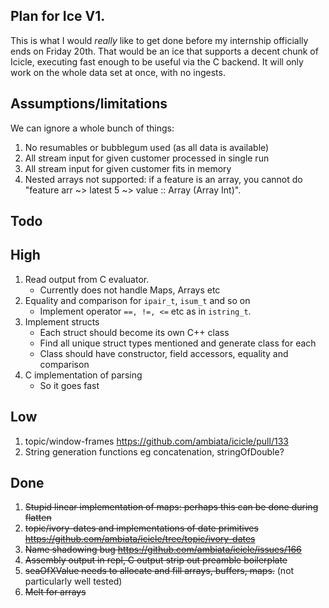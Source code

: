Plan for Ice V1.
---------------

This is what I would *really* like to get done before my internship officially ends on Friday 20th.
That would be an ice that supports a decent chunk of Icicle, executing fast enough to be useful via the C backend.
It will only work on the whole data set at once, with no ingests.

Assumptions/limitations
-----------

We can ignore a whole bunch of things:

1. No resumables or bubblegum used (as all data is available)
2. All stream input for given customer processed in single run
3. All stream input for given customer fits in memory
4. Nested arrays not supported: if a feature is an array, you cannot do "feature arr ~> latest 5 ~> value :: Array (Array Int)".


Todo
----

## High

1. Read output from C evaluator.
    - Currently does not handle Maps, Arrays etc
2. Equality and comparison for ``ipair_t``, ``isum_t`` and so on
    - Implement operator ``==, !=, <=`` etc as in ``istring_t``.
3. Implement structs
    - Each struct should become its own C++ class
    - Find all unique struct types mentioned and generate class for each
    - Class should have constructor, field accessors, equality and comparison
4. C implementation of parsing
    - So it goes fast

## Low

1. topic/window-frames https://github.com/ambiata/icicle/pull/133
2. String generation functions eg concatenation, stringOfDouble?

## Done
1. ~~Stupid linear implementation of maps: perhaps this can be done during flatten~~
2. ~~topic/ivory-dates and implementations of date primitives https://github.com/ambiata/icicle/tree/topic/ivory-dates~~
3. ~~Name shadowing bug https://github.com/ambiata/icicle/issues/166~~
4. ~~Assembly output in repl, C output strip out preamble boilerplate~~
6. ~~seaOfXValue needs to allocate and fill arrays, buffers, maps.~~ (not particularly well tested)
7. ~~Melt for arrays~~
